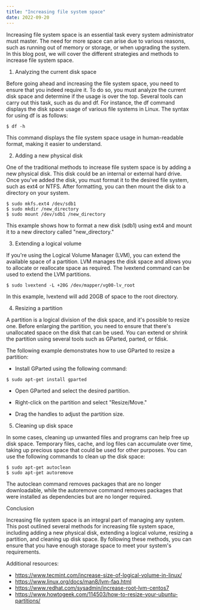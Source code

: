```yaml
---
title: "Increasing file system space"
date: 2022-09-20
---
```





Increasing file system space is an essential task every system administrator must master. The need for more space can arise due to various reasons, such as running out of memory or storage, or when upgrading the system. In this blog post, we will cover the different strategies and methods to increase file system space.

1. Analyzing the current disk space

Before going ahead and increasing the file system space, you need to ensure that you indeed require it. To do so, you must analyze the current disk space and determine if the usage is over the top. Several tools can carry out this task, such as du and df. For instance, the df command displays the disk space usage of various file systems in Linux. The syntax for using df is as follows:

```
$ df -h
```

This command displays the file system space usage in human-readable format, making it easier to understand.

2. Adding a new physical disk

One of the traditional methods to increase file system space is by adding a new physical disk. This disk could be an internal or external hard drive. Once you've added the disk, you must format it to the desired file system, such as ext4 or NTFS. After formatting, you can then mount the disk to a directory on your system.

```
$ sudo mkfs.ext4 /dev/sdb1
$ sudo mkdir /new_directory
$ sudo mount /dev/sdb1 /new_directory
```

This example shows how to format a new disk (sdb1) using ext4 and mount it to a new directory called "new_directory."

3. Extending a logical volume

If you're using the Logical Volume Manager (LVM), you can extend the available space of a partition. LVM manages the disk space and allows you to allocate or reallocate space as required. The lvextend command can be used to extend the LVM partitions.

```
$ sudo lvextend -L +20G /dev/mapper/vg00-lv_root
```

In this example, lvextend will add 20GB of space to the root directory.

4. Resizing a partition

A partition is a logical division of the disk space, and it's possible to resize one. Before enlarging the partition, you need to ensure that there's unallocated space on the disk that can be used. You can extend or shrink the partition using several tools such as GParted, parted, or fdisk.

The following example demonstrates how to use GParted to resize a partition:

- Install GParted using the following command:

```
$ sudo apt-get install gparted
```

- Open GParted and select the desired partition.

- Right-click on the partition and select "Resize/Move."

- Drag the handles to adjust the partition size.

5. Cleaning up disk space

In some cases, cleaning up unwanted files and programs can help free up disk space. Temporary files, cache, and log files can accumulate over time, taking up precious space that could be used for other purposes. You can use the following commands to clean up the disk space:

```
$ sudo apt-get autoclean
$ sudo apt-get autoremove
```

The autoclean command removes packages that are no longer downloadable, while the autoremove command removes packages that were installed as dependencies but are no longer required. 

Conclusion

Increasing file system space is an integral part of managing any system. This post outlined several methods for increasing file system space, including adding a new physical disk, extending a logical volume, resizing a partition, and cleaning up disk space. By following these methods, you can ensure that you have enough storage space to meet your system's requirements.

Additional resources:
- https://www.tecmint.com/increase-size-of-logical-volume-in-linux/
- https://www.linux.org/docs/man8/lvm-faq.html
- https://www.redhat.com/sysadmin/increase-root-lvm-centos7
- https://www.howtogeek.com/114503/how-to-resize-your-ubuntu-partitions/